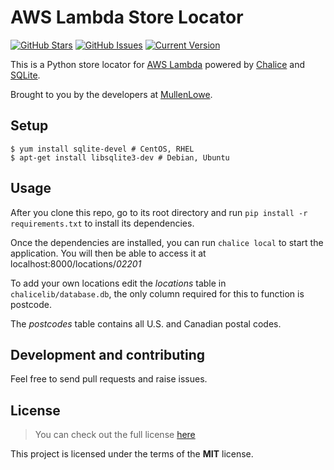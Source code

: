 # AWS Lambda Store Locator

[![GitHub Stars](https://img.shields.io/github/stars/Mullen/lambda-store-locator.svg)](https://github.com/Mullen/lambda-store-locator/stargazers) [![GitHub Issues](https://img.shields.io/github/issues/Mullen/lambda-store-locator.svg)](https://github.com/Mullen/labmda-store-locator/issues) [![Current Version](https://img.shields.io/badge/version-0.1.0-green.svg)](https://github.com/Mullen/labmda-store-locator)

This is a Python store locator for [AWS Lambda](https://aws.amazon.com/lambda/) powered by [Chalice](https://github.com/aws/chalice/) and [SQLite](https://sqlite.org/).

Brought to you by the developers at [MullenLowe](https://us.mullenlowe.com).


## Setup

```shell
$ yum install sqlite-devel # CentOS, RHEL
$ apt-get install libsqlite3-dev # Debian, Ubuntu
```

## Usage
After you clone this repo, go to its root directory and run `pip install -r requirements.txt` to install its dependencies.

Once the dependencies are installed, you can run  `chalice local` to start the application. You will then be able to access it at localhost:8000/locations/*02201*

To add your own locations edit the *locations* table in `chalicelib/database.db`, the only column required for this to function is postcode.

The *postcodes* table contains all U.S. and Canadian postal codes.

## Development and contributing

Feel free to send pull requests and raise issues.

## License
>You can check out the full license [here](https://github.com/Mullen/lambda-store-locator/blob/master/LICENSE.md)

This project is licensed under the terms of the **MIT** license.
